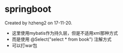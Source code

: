 # springboot
Created by hzheng2 on 17-11-20.
 * 这里使用mybatis作为持久层，但是不适用xml那种方式
 * 而是使用 @Select("select * from book") 注解方式
 * 可以打war包
